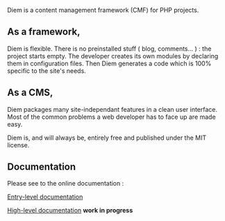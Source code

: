 Diem is a content management framework (CMF) for PHP projects.

As a framework,
---------------
Diem is flexible. There is no preinstalled stuff ( blog, comments... ) : the project starts empty.
The developer creates its own modules by declaring them in configuration files.
Then Diem generates a code which is 100% specific to the site's needs.

As a CMS,
---------
Diem packages many site-independant features in a clean user interface.
Most of the common problems a web developer has to face up are made easy.

Diem is, and will always be, entirely free and published under the MIT license.

Documentation
-------------

Please see to the online documentation : 

[Entry-level documentation](http://diem-project.org/)

[High-level documentation](http://bugs.diem-project.org/projects/diem-project/wiki) **work in progress**